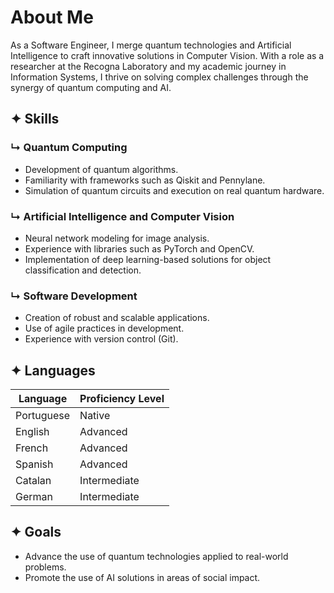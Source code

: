 # About Me

As a Software Engineer, I merge quantum technologies and Artificial Intelligence to craft innovative solutions in Computer Vision. With a role as a researcher at the Recogna Laboratory and my academic journey in Information Systems, I thrive on solving complex challenges through the synergy of quantum computing and AI.

## ✦ Skills

### ↳ Quantum Computing
- Development of quantum algorithms.
- Familiarity with frameworks such as Qiskit and Pennylane.
- Simulation of quantum circuits and execution on real quantum hardware.

### ↳ Artificial Intelligence and Computer Vision
- Neural network modeling for image analysis.
- Experience with libraries such as PyTorch and OpenCV.
- Implementation of deep learning-based solutions for object classification and detection.

### ↳ Software Development
- Creation of robust and scalable applications.
- Use of agile practices in development.
- Experience with version control (Git).

## ✦ Languages
| Language              | Proficiency Level  |
|-----------------------|--------------------|
|  Portuguese           | Native             |
| English               | Advanced           |
| French                | Advanced           |
| Spanish               | Advanced           |
| Catalan               | Intermediate       |
| German                | Intermediate       |

## ✦ Goals

- Advance the use of quantum technologies applied to real-world problems.
- Promote the use of AI solutions in areas of social impact.






